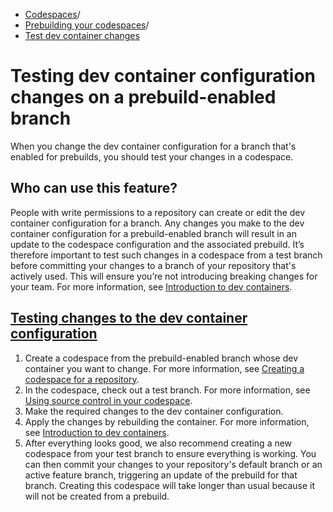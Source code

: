   * [Codespaces](https://docs.github.com/en/codespaces "Codespaces")/
  * [Prebuilding your codespaces](https://docs.github.com/en/codespaces/prebuilding-your-codespaces "Prebuilding your codespaces")/
  * [Test dev container changes](https://docs.github.com/en/codespaces/prebuilding-your-codespaces/testing-dev-container-changes "Test dev container changes")


# Testing dev container configuration changes on a prebuild-enabled branch
When you change the dev container configuration for a branch that's enabled for prebuilds, you should test your changes in a codespace.
## Who can use this feature?
People with write permissions to a repository can create or edit the dev container configuration for a branch.
Any changes you make to the dev container configuration for a prebuild-enabled branch will result in an update to the codespace configuration and the associated prebuild. It’s therefore important to test such changes in a codespace from a test branch before committing your changes to a branch of your repository that's actively used. This will ensure you’re not introducing breaking changes for your team.
For more information, see [Introduction to dev containers](https://docs.github.com/en/codespaces/setting-up-your-project-for-codespaces/adding-a-dev-container-configuration/introduction-to-dev-containers).
## [Testing changes to the dev container configuration](https://docs.github.com/en/codespaces/prebuilding-your-codespaces/testing-dev-container-changes#testing-changes-to-the-dev-container-configuration)
  1. Create a codespace from the prebuild-enabled branch whose dev container you want to change. For more information, see [Creating a codespace for a repository](https://docs.github.com/en/codespaces/developing-in-a-codespace/creating-a-codespace-for-a-repository#creating-a-codespace-for-a-repository).
  2. In the codespace, check out a test branch. For more information, see [Using source control in your codespace](https://docs.github.com/en/codespaces/developing-in-a-codespace/using-source-control-in-your-codespace#creating-or-switching-branches).
  3. Make the required changes to the dev container configuration.
  4. Apply the changes by rebuilding the container. For more information, see [Introduction to dev containers](https://docs.github.com/en/codespaces/setting-up-your-project-for-codespaces/adding-a-dev-container-configuration/introduction-to-dev-containers#applying-configuration-changes-to-a-codespace).
  5. After everything looks good, we also recommend creating a new codespace from your test branch to ensure everything is working. You can then commit your changes to your repository's default branch or an active feature branch, triggering an update of the prebuild for that branch.
Creating this codespace will take longer than usual because it will not be created from a prebuild.


